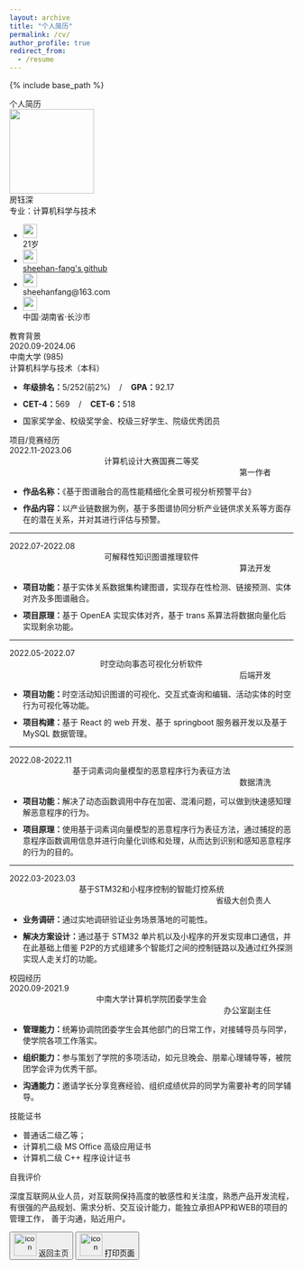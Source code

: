```yaml
---
layout: archive
title: "个人简历"
permalink: /cv/
author_profile: true
redirect_from:
  - /resume
---
```


{% include base_path %}
<!-- 可以点击这里查看网页版个人简历：[查看链接](../files/cv/cv.html)
图像预览版如下：
![](../files/cv.png) -->
<html>

<head>
    <title>个人简历</title>
    <link href="https://sheehan-fang.github.io/files/cv/style.css" rel="stylesheet" type="text/css" />
</head>

<body>
    <div class="bar">个人简历</div>
    <div class="middle" id="mainInfo">
        <div class="personal">
            <img src="https://sheehan-fang.github.io/files/cv/picture/photo.png" width="150px" height="150px" id="photo">
            <div class="name">
                房钰深
                <div class="target">专业：计算机科学与技术</div>
            </div>
            <div class="blank"></div>
            <ul>
                <li class="dital">
                    <img src="https://sheehan-fang.github.io/files/cv/picture/name.png" width="25px" height="25px" class="dital_img">
                    <div class="dital_words">21岁</div>
                </li>
                <li class="dital">
                    <img src="https://sheehan-fang.github.io/files/cv/picture/github.png" width="25px" height="25px" class="dital_img">
                    <div class="dital_words">
                        <a href="https://github.com/Sheehan-Fang" target="_blank">sheehan-fang's github</a>
                    </div>
                </li>
                <li class="dital">
                    <img src="https://sheehan-fang.github.io/files/cv/picture/email.png" width="25px" height="25px" class="dital_img">
                    <div class="dital_words">sheehanfang@163.com</div>
                </li>
                <li class="dital">
                    <img src="https://sheehan-fang.github.io/files/cv/picture/local.png" width="25px" height="25px" class="dital_img">
                    <div class="dital_words">中国·湖南省·长沙市</div>
                </li>
            </ul>
        </div>
        <div class="divide_line">
            <div class="second_title">教育背景</div>
        </div>
        <div class="info">
            <div class="time">
                <div class="time_word">2020.09-2024.06</div>
                <div class="time_word">中南大学 (985) </div>
                <div class="time_word">计算机科学与技术（本科）</div>
            </div>
            <ul class="dital_list">
                <li style="margin-top: 10px;"><b>年级排名：</b>5/252(前2%)&nbsp&nbsp&nbsp&nbsp/&nbsp&nbsp&nbsp&nbsp<b>GPA：</b>92.17</li>
                <li style="margin-top: 10px;"><b>CET-4：</b>569&nbsp&nbsp&nbsp&nbsp/&nbsp&nbsp&nbsp&nbsp<b>CET-6：</b>518</li>
                <li style="margin-top: 10px;">国家奖学金、校级奖学金、校级三好学生、院级优秀团员</li>
            </ul>
        </div>
        <div class="divide_line">
            <div class="second_title">项目/竞赛经历</div>
        </div>
        <div class="time">
            <div class="time_word" style="text-align: left;">2022.11-2023.06</div>
            <div class="time_word2" style="text-align: center;">计算机设计大赛国赛二等奖</div>
            <div class="time_word" style="text-align: end; padding-right: 40px;">第一作者</div>
        </div>
        <ul class="dital_list">
            <li style="margin-top: 10px;"><b>作品名称：</b>《基于图谱融合的高性能精细化全景可视分析预警平台》</li>
            <li style="margin-top: 10px;"><b>作品内容：</b>以产业链数据为例，基于多图谱协同分析产业链供求关系等方面存在的潜在关系，并对其进行评估与预警。</li>
        </ul>
        <hr>
        <div class="time">
            <div class="time_word" style="text-align: left;">2022.07-2022.08</div>
            <div class="time_word2" style="text-align: center;">可解释性知识图谱推理软件</div>
            <div class="time_word" style="text-align: end; padding-right: 40px;">算法开发</div>
        </div>
        <ul class="dital_list">
            <li style="margin-top: 10px;"><b>项目功能：</b>基于实体关系数据集构建图谱，实现存在性检测、链接预测、实体对齐及多图谱融合。</li>
            <li style="margin-top: 10px;"><b>项目原理：</b>基于 OpenEA 实现实体对齐，基于 trans 系算法将数据向量化后实现剩余功能。</li>
        </ul>
        <hr>
        <div class="time">
            <div class="time_word" style="text-align: left;">2022.05-2022.07</div>
            <div class="time_word2" style="text-align: center;">时空动向事态可视化分析软件</div>
            <div class="time_word" style="text-align: end; padding-right: 40px;">后端开发</div>
        </div>
        <ul class="dital_list">
            <li style="margin-top: 10px;"><b>项目功能：</b>时空活动知识图谱的可视化、交互式查询和编辑、活动实体的时空行为可视化等功能。</li>
            <li style="margin-top: 10px;"><b>项目构建：</b>基于 React 的 web 开发、基于 springboot 服务器开发以及基于 MySQL 数据管理。</li>
        </ul>
        <hr>
        <div class="time">
            <div class="time_word" style="text-align: left;">2022.08-2022.11</div>
            <div class="time_word2" style="text-align: center;">基于词素词向量模型的恶意程序行为表征方法</div>
            <div class="time_word" style="text-align: end; padding-right: 40px;">数据清洗</div>
        </div>
        <ul class="dital_list">
            <li style="margin-top: 10px;"><b>项目功能：</b>解决了动态函数调用中存在加密、混淆问题，可以做到快速感知理解恶意程序的行为。</li>
            <li style="margin-top: 10px;"><b>项目原理：</b>使用基于词素词向量模型的恶意程序行为表征方法，通过捕捉的恶意程序函数调用信息并进行向量化训练和处理，从而达到识别和感知恶意程序的行为的目的。</li>
        </ul>
        <hr>
        <div class="time">
            <div class="time_word" style="text-align: left;">2022.03-2023.03</div>
            <div class="time_word2" style="text-align: center;">基于STM32和小程序控制的智能灯控系统</div>
            <div class="time_word" style="text-align: end; padding-right: 40px;">省级大创负责人</div>
        </div>
        <ul class="dital_list">
            <li style="margin-top: 10px;"><b>业务调研：</b>通过实地调研验证业务场景落地的可能性。</li>
            <li style="margin-top: 10px;"><b>解决方案设计：</b>通过基于 STM32 单片机以及小程序的开发实现串口通信，并在此基础上借鉴 P2P的方式组建多个智能灯之间的控制链路以及通过红外探测实现人走关灯的功能。</li>
        </ul>
        <div class="divide_line">
            <div class="second_title">校园经历</div>
        </div>
        <div class="time">
            <div class="time_word" style="text-align: left;">2020.09-2021.9</div>
            <div class="time_word2" style="text-align: center;">中南大学计算机学院团委学生会</div>
            <div class="time_word" style="text-align: end; padding-right: 40px;"> 办公室副主任</div>
        </div>
        <ul class="dital_list">
            <li style="margin-top: 10px;"><b>管理能力：</b>统筹协调院团委学生会其他部门的日常工作，对接辅导员与同学，使学院各项工作落实。</li>
            <li style="margin-top: 10px;"><b>组织能力：</b>参与策划了学院的多项活动，如元旦晚会、朋辈心理辅导等，被院团学会评为优秀干部。</li>
            <li style="margin-top: 10px;"><b>沟通能力：</b>邀请学长分享竞赛经验、组织成绩优异的同学为需要补考的同学辅导。</li>
        </ul>
        <div class="divide_line">
            <div class="second_title">技能证书</div>
        </div>
        <ul class="dital_list2">
            <li>普通话二级乙等；</li>
            <li>计算机二级 MS Office 高级应用证书</li>
            <li>计算机二级 C++ 程序设计证书</li>
        </ul>
        <div class="divide_line">
            <div class="second_title">自我评价</div>
        </div>
        <p class="info_word">
            深度互联网从业人员，对互联网保持高度的敏感性和关注度，熟悉产品开发流程，
            有很强的产品规划、需求分析、交互设计能力，能独立承担APP和WEB的项目的管理工作，
            善于沟通，贴近用户。
        </p>
    </div>
    <div class="bottom_bar"></div>
    <button onclick="topFunction()" class="btn" id="toTop" title="Go to top" style="display: none; bottom: 190px; right: 20px;">  
        <div id="top">
            <img src="https://sheehan-fang.github.io/files/cv/picture/backTop.png" alt="icon" width="40px" height="40px"> 
            返回顶部
        </div>
    </button>
    <button onclick="backFunction()" class="btn" id="back" title="Go to top" style="bottom: 120px; right: 20px;">  
        <a id="top">
            <img src="https://sheehan-fang.github.io/files/cv/picture/back.png" alt="icon" width="40px" height="40px"> 
            返回主页
        </div>
    </button>
    <button onclick="printdiv()" class="btn" id="printPage" title="Go to top" style="bottom: 50px; right: 20px;">  
        <div id="top">
            <img src="https://sheehan-fang.github.io/files/cv/picture/print.png" alt="icon" width="40px" height="40px"> 
            打印页面
        </div>
    </button>
</body>

<script>  
    // 获取按钮  
    var toTop = document.getElementById("toTop");  
    var back = document.getElementById("back"); 
    // 当用户向下滚动20px时，显示按钮  
    window.onscroll = function() {scrollFunction()};  
      
    function scrollFunction() {  
      if (document.body.scrollTop > 200 || document.documentElement.scrollTop > 200) {  
        toTop.style.display = "block";  
      } else {  
        toTop.style.display = "none";  
      }  
    }  
      
    // 当用户点击按钮时，回到页面顶部  
    function topFunction() {  
      document.body.scrollTop = 0; // For Safari  
      document.documentElement.scrollTop = 0; // For Chrome, Firefox, IE and Opera  
    }  

    //返回主页函数
    function backFunction() {  
        window.location.href = "http://homepage.sheehan-fang.space";
    }  

    function printpage() {window.print();}
    function printdiv() {
        var printContents = document.getElementById('mainInfo').innerHTML;  
        var originalContents = document.body.innerHTML;  
        document.body.innerHTML = printContents;  
        window.print();  
        document.body.innerHTML = originalContents;  
    }
</script>

</html>